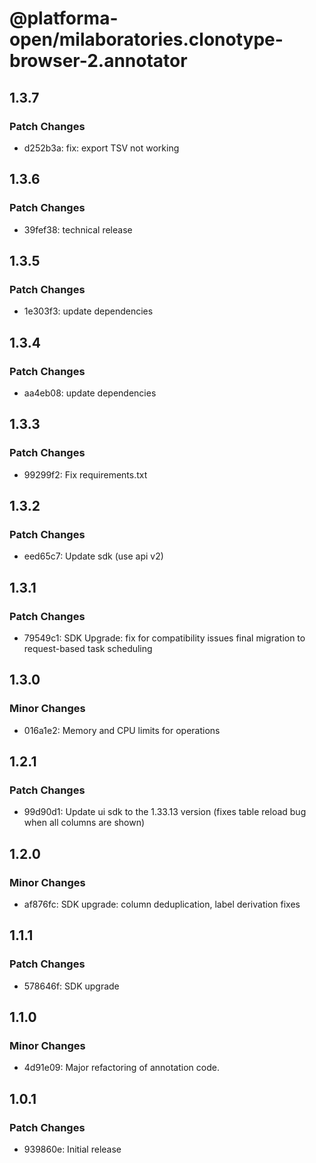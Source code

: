 # @platforma-open/milaboratories.clonotype-browser-2.annotator

## 1.3.7

### Patch Changes

- d252b3a: fix: export TSV not working

## 1.3.6

### Patch Changes

- 39fef38: technical release

## 1.3.5

### Patch Changes

- 1e303f3: update dependencies

## 1.3.4

### Patch Changes

- aa4eb08: update dependencies

## 1.3.3

### Patch Changes

- 99299f2: Fix requirements.txt

## 1.3.2

### Patch Changes

- eed65c7: Update sdk (use api v2)

## 1.3.1

### Patch Changes

- 79549c1: SDK Upgrade: fix for compatibility issues final migration to request-based task scheduling

## 1.3.0

### Minor Changes

- 016a1e2: Memory and CPU limits for operations

## 1.2.1

### Patch Changes

- 99d90d1: Update ui sdk to the 1.33.13 version (fixes table reload bug when all columns are shown)

## 1.2.0

### Minor Changes

- af876fc: SDK upgrade: column deduplication, label derivation fixes

## 1.1.1

### Patch Changes

- 578646f: SDK upgrade

## 1.1.0

### Minor Changes

- 4d91e09: Major refactoring of annotation code.

## 1.0.1

### Patch Changes

- 939860e: Initial release
